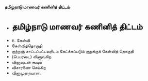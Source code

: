 **தமிழ்நாடு மாணவர் கணினித் திட்டம்**
- # தமிழ்நாடு மாணவர் கணினித் திட்டம்
- n. கேள்வி
- கேள்வித்தொகுதி
- குற்றஞ் சாட்டப்பட்டவரிடம் கேட்க்கப்படும் குறுக்குக் கேள்வித் தொகுதி
- (பெயரடை) வினாவுகிற
- வினாவுடன் கூடிய
- விசாரணை செய்கிற
- வினாமுறையான.

